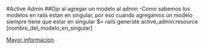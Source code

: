 #Active Admin
##Ojo al agregar un modelo al admin
-Como sabemos los modelos en rails estan en singular, por eso cuando agregamos un modelo siempre tiene que estar en singular
$> rails generate active_admin:resource [nombre_del_modelo_en_singular]


[Mayor informacion](https://github.com/gregbell/active_admin).



